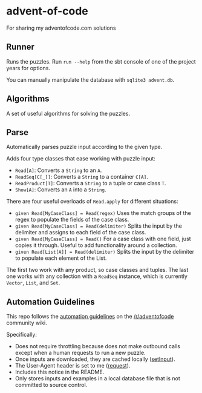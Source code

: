 # advent-of-code
For sharing my adventofcode.com solutions

## Runner
Runs the puzzles. Run `run --help` from the sbt console of one of the project years for options.

You can manually manipulate the database with `sqlite3 advent.db`.

## Algorithms
A set of useful algorithms for solving the puzzles.

## Parse
Automatically parses puzzle input according to the given type.

Adds four type classes that ease working with puzzle input:

 - `Read[A]`: Converts a `String` to an `A`.
 - `ReadSeq[C[_]]`: Converts a `String` to a container `C[A]`.
 - `ReadProduct[T]`: Converts a `String` to a tuple or case class `T`.
 - `Show[A]`: Converts an `A` into a `String`.

There are four useful overloads of `Read.apply` for different situations:

 - `given Read[MyCaseClass] = Read(regex)` Uses the match groups of the regex to populate the fields of the case class.
 - `given Read[MyCaseClass] = Read(delimiter)` Splits the input by the delimiter and assigns to each field of the case class.
 - `given Read[MyCaseClass] = Read()` For a case class with one field, just
   copies it through. Useful to add functionality around a collection.
 - `given Read[List[A]] = Read(delimiter)` Splits the input by the delimiter to populate each element of the List.

 The first two work with any product, so case classes and tuples. The last one
 works with any collection with a `ReadSeq` instance, which is currently
 `Vector`, `List`, and `Set`.

## Automation Guidelines

This repo follows the [automation guidelines](https://www.reddit.com/r/adventofcode/wiki/faqs/automation)
on the [/r/adventofcode](https://www.reddit.com/r/adventofcode) community wiki.

Specifically:

 - Does not require throttling because does not make outbound calls except when a human requests to run a new puzzle.
 - Once inputs are downloaded, they are cached locally ([setInput](https://github.com/kbielefe/advent-of-code/blob/9e23cd6d6cbd5b6739268de42393e7d07d194a04/runner/src/main/scala/Database.scala#L38)).
 - The User-Agent header is set to me ([request](https://github.com/kbielefe/advent-of-code/blob/9e23cd6d6cbd5b6739268de42393e7d07d194a04/runner/src/main/scala/Http.scala#L21)).
 - Includes this notice in the README.
 - Only stores inputs and examples in a local database file that is not committed to source control.
